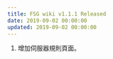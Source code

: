 ```yaml
---
title: FSG wiki v1.1.1 Released
date: 2019-09-02 00:00:00
updated: 2019-09-02 00:00:00
---
```


1. 增加伺服器規則頁面。
